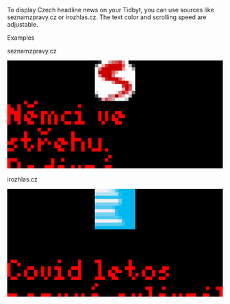 To display Czech headline news on your Tidbyt, you can use sources like seznamzpravy.cz or irozhlas.cz. The text color and scrolling speed are adjustable.

Examples

seznamzpravy.cz

![](demo_seznam.gif)

irozhlas.cz

![](demo_irozhlas.gif)
